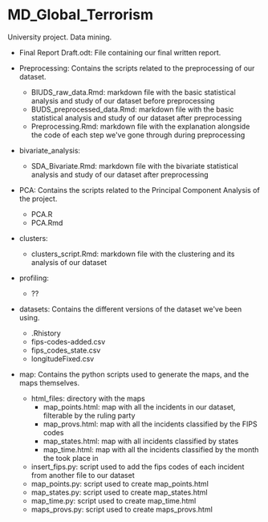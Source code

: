 # MD_Global_Terrorism
University project. Data mining.

- Final Report Draft.odt:
File containing our final written report.

- Preprocessing:
Contains the scripts related to the preprocessing of our dataset.
  - BIUDS_raw_data.Rmd: markdown file with the basic statistical analysis and study of our dataset before preprocessing
  - BUDS_preprocessed_data.Rmd: markdown file with the basic statistical analysis and study of our dataset after preprocessing
  - Preprocessing.Rmd: markdown file with the explanation alongside the code of each step we've gone through during preprocessing

- bivariate_analysis:
  - SDA_Bivariate.Rmd: markdown file with the bivariate statistical analysis and study of our dataset after preprocessing

- PCA:
Contains the scripts related to the Principal Component Analysis of the project.
  - PCA.R
  - PCA.Rmd

- clusters:
  - clusters_script.Rmd: markdown file with the clustering and its analysis of our dataset
  
- profiling:
  - ??

- datasets:
Contains the different versions of the dataset we've been using.
  - .Rhistory
  - fips-codes-added.csv
  - fips_codes_state.csv
  - longitudeFixed.csv

- map:
Contains the python scripts used to generate the maps, and the maps themselves.
  - html_files: directory with the maps
      + map_points.html: map with all the incidents in our dataset, filterable by the ruling party
      + map_provs.html: map with all the incidents classified by the FIPS codes
      + map_states.html: map with all incidents classified by states
      + map_time.html: map with all the incidents classified by the month the took place in
  - insert_fips.py: script used to add the fips codes of each incident from another file to our dataset
  - map_points.py: script used to create map_points.html
  - map_states.py: script used to create map_states.html
  - map_time.py: script used to create map_time.html
  - maps_provs.py: script used to create maps_provs.html
